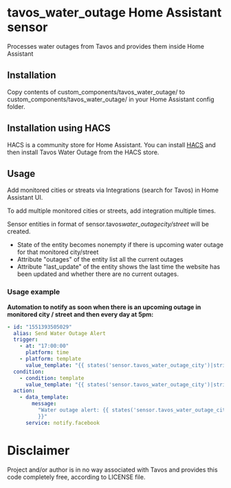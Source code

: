 # tavos_water_outage Home Assistant sensor

Processes water outages from Tavos and provides them inside Home Assistant

## Installation

Copy contents of custom_components/tavos_water_outage/ to custom_components/tavos_water_outage/ in your Home Assistant config folder.

## Installation using HACS

HACS is a community store for Home Assistant. You can install [HACS](https://github.com/custom-components/hacs) and then install Tavos Water Outage from the HACS store.

## Usage

Add monitored cities or streats via Integrations (search for Tavos) in Home Assistant UI.

To add multiple monitored cities or streets, add integration multiple times.

Sensor entities in format of sensor.tavos*water_outage*_city/street_ will be created.

- State of the entity becomes nonempty if there is upcoming water outage for that monitored city/street
- Attribute "outages" of the entity list all the current outages
- Attribute "last_update" of the entity shows the last time the website has been updated and whether there are no current outages.

### Usage example

**Automation to notify as soon when there is an upcoming outage in monitored city / street and then every day at 5pm:**

```yaml
- id: "1551393505029"
  alias: Send Water Outage Alert
  trigger:
    - at: "17:00:00"
      platform: time
    - platform: template
      value_template: "{{ states('sensor.tavos_water_outage_city')|string != '' }}"
  condition:
    - condition: template
      value_template: "{{ states('sensor.tavos_water_outage_city')|string != '' }}"
  action:
    - data_template:
        message:
          "Water outage alert: {{ states('sensor.tavos_water_outage_city')|string
          }}"
      service: notify.facebook
```

# Disclaimer

Project and/or author is in no way associated with Tavos and provides this code completely free, according to LICENSE file.
